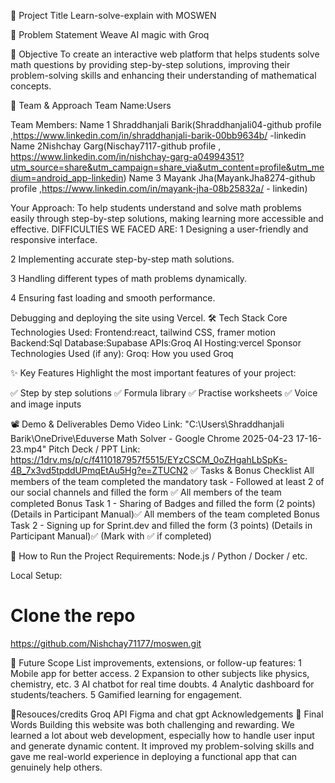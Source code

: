 🚀 Project Title
Learn-solve-explain with MOSWEN

📌 Problem Statement
Weave AI magic with Groq


🎯 Objective
To create an interactive web platform that helps students solve math questions by providing step-by-step solutions, improving their problem-solving skills and enhancing their understanding of mathematical concepts.

🧠 Team & Approach
Team Name:Users


Team Members:
Name 1 Shraddhanjali Barik(Shraddhanjali04-github profile ,https://www.linkedin.com/in/shraddhanjali-barik-00bb9634b/ -linkedin
Name 2Nishchay Garg(Nischay7117-github profile , https://www.linkedin.com/in/nishchay-garg-a04994351?utm_source=share&utm_campaign=share_via&utm_content=profile&utm_medium=android_app-linkedin)
Name 3 Mayank Jha(MayankJha8274-github profile ,https://www.linkedin.com/in/mayank-jha-08b25832a/ - linkedin)

Your Approach:
To help students understand and solve math problems easily through step-by-step solutions, making learning more accessible and effective.
DIFFICULTIES WE FACED ARE:
1 Designing a user-friendly and responsive interface.

2 Implementing accurate step-by-step math solutions.

3 Handling different types of math problems dynamically.

4 Ensuring fast loading and smooth performance.

Debugging and deploying the site using Vercel.
🛠️ Tech Stack
Core Technologies Used:
Frontend:react, tailwind CSS, framer motion
Backend:Sql
Database:Supabase
APIs:Groq AI
Hosting:vercel
Sponsor Technologies Used (if any):
 Groq: How you used Groq
 
✨ Key Features
Highlight the most important features of your project:

✅ Step by step solutions
✅ Formula library
✅ Practise worksheets
✅ Voice and image inputs


📽️ Demo & Deliverables
Demo Video Link: "C:\Users\Shraddhanjali Barik\OneDrive\Eduverse Math Solver - Google Chrome 2025-04-23 17-16-23.mp4"
Pitch Deck / PPT Link: https://1drv.ms/p/c/f4110187957f5515/EYzCSCM_0oZHgahLbSpKs-4B_7x3vd5tpddUPmqEtAu5Hg?e=ZTUCN2
✅ Tasks & Bonus Checklist
 All members of the team completed the mandatory task - Followed at least 2 of our social channels and filled the form ✅
 All members of the team completed Bonus Task 1 - Sharing of Badges and filled the form (2 points) (Details in Participant Manual)✅
 All members of the team completed Bonus Task 2 - Signing up for Sprint.dev and filled the form (3 points) (Details in Participant Manual)✅
(Mark with ✅ if completed)

🧪 How to Run the Project
Requirements:
Node.js / Python / Docker / etc.

Local Setup:
# Clone the repo
https://github.com/Nishchay71177/moswen.git

🧬 Future Scope
List improvements, extensions, or follow-up features:
1 Mobile app for better access.
2 Expansion to other subjects like physics, chemistry, etc.
3 AI chatbot for real time doubts.
4 Analytic dashboard for students/teachers.
5 Gamified learning for engagement.

🔗Resouces/credits
Groq API
Figma and chat gpt
Acknowledgements
🏁 Final Words
Building this website was both challenging and rewarding. We learned a lot about web development, especially how to handle user input and generate dynamic content. It improved my problem-solving skills and gave me real-world experience in deploying a functional app that can genuinely help others.
